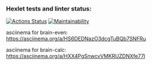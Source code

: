 ### Hexlet tests and linter status:
[![Actions Status](https://github.com/GunGalla/python-project-lvl1/workflows/hexlet-check/badge.svg)](https://github.com/GunGalla/python-project-lvl1/actions)
[![Maintainability](https://api.codeclimate.com/v1/badges/d14eed41c53f074312fe/maintainability)](https://codeclimate.com/github/GunGalla/python-project-lvl1/maintainability)

asciinema for brain-even:
https://asciinema.org/a/HS6DEDNazO3dcgTuBQb7SNFRu

asciinema for brain-calc:
https://asciinema.org/a/HXX4PgSnwcvVMKRUZDNXfe77l